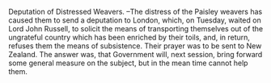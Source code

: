 Deputation of Distressed Weavers. –The distress of the Paisley weavers has caused them to send a deputation to London, which, on Tuesday, waited on Lord John Russell, to solicit the means of transporting themselves out of the ungrateful country which has been enriched by their toils, and, in return, refuses them the means of subsistence. Their prayer was to be sent to New Zealand. The answer was, that Government will, next session, bring forward some general measure on the subject, but in the mean time cannot help them.
